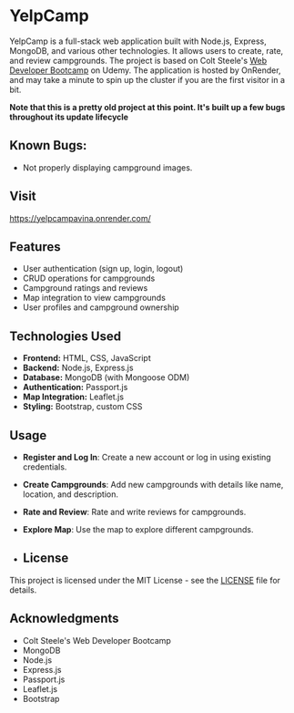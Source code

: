 # YelpCamp

YelpCamp is a full-stack web application built with Node.js, Express, MongoDB, and various other technologies. It allows users to create, rate, and review campgrounds. The project is based on Colt Steele's [Web Developer Bootcamp](https://www.udemy.com/course/the-web-developer-bootcamp/) on Udemy.
The application is hosted by OnRender, and may take a minute to spin up the cluster if you are the first visitor in a bit.

**Note that this is a pretty old project at this point. It's built up a few bugs throughout its update lifecycle**

## Known Bugs:
- Not properly displaying campground images.

## Visit
https://yelpcampavina.onrender.com/

## Features

- User authentication (sign up, login, logout)
- CRUD operations for campgrounds
- Campground ratings and reviews
- Map integration to view campgrounds
- User profiles and campground ownership

## Technologies Used

- **Frontend:** HTML, CSS, JavaScript
- **Backend:** Node.js, Express.js
- **Database:** MongoDB (with Mongoose ODM)
- **Authentication:** Passport.js
- **Map Integration:** Leaflet.js
- **Styling:** Bootstrap, custom CSS

## Usage

- **Register and Log In**: Create a new account or log in using existing credentials.
- **Create Campgrounds**: Add new campgrounds with details like name, location, and description.
- **Rate and Review**: Rate and write reviews for campgrounds.
- **Explore Map**: Use the map to explore different campgrounds.

- ## License

This project is licensed under the MIT License - see the [LICENSE](LICENSE) file for details.

## Acknowledgments

- Colt Steele's Web Developer Bootcamp
- MongoDB
- Node.js
- Express.js
- Passport.js
- Leaflet.js
- Bootstrap
